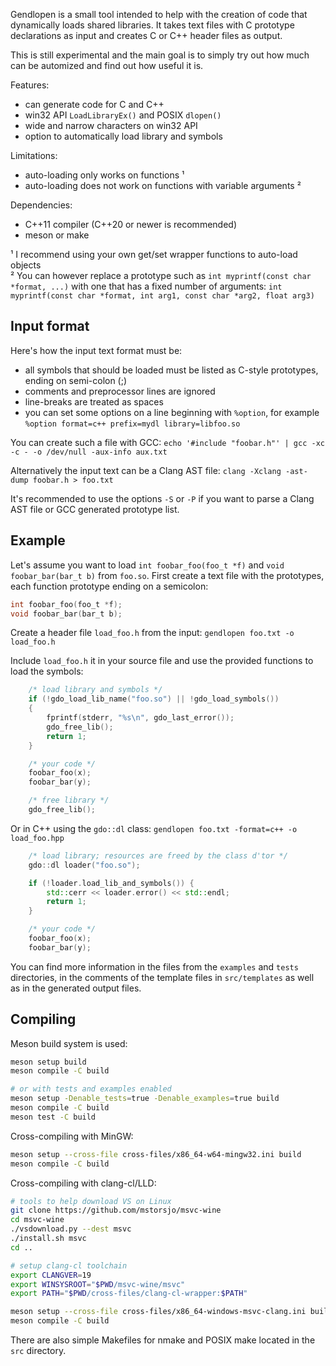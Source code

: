 Gendlopen is a small tool intended to help with the creation of code that
dynamically loads shared libraries.
It takes text files with C prototype declarations as input and creates C or C++
header files as output.

This is still experimental and the main goal is to simply try out how much can
be automized and find out how useful it is.

Features:
 * can generate code for C and C++
 * win32 API `LoadLibraryEx()` and POSIX `dlopen()`
 * wide and narrow characters on win32 API
 * option to automatically load library and symbols

Limitations:
 * auto-loading only works on functions ¹
 * auto-loading does not work on functions with variable arguments ²

Dependencies:
 * C++11 compiler (C++20 or newer is recommended)
 * meson or make

¹ I recommend using your own get/set wrapper functions to auto-load objects<br>
² You can however replace a prototype such as `int myprintf(const char *format, ...)`
  with one that has a fixed number of arguments: `int myprintf(const char *format, int arg1, const char *arg2, float arg3)`


Input format
------------

Here's how the input text format must be:

 * all symbols that should be loaded must be listed as C-style prototypes, ending on semi-colon (;)
 * comments and preprocessor lines are ignored
 * line-breaks are treated as spaces
 * you can set some options on a line beginning with `%option`,
 for example `%option format=c++ prefix=mydl library=libfoo.so`

You can create such a file with GCC:
`echo '#include "foobar.h"' | gcc -xc -c - -o /dev/null -aux-info aux.txt`

Alternatively the input text can be a Clang AST file:
`clang -Xclang -ast-dump foobar.h > foo.txt`

It's recommended to use the options `-S` or `-P` if you want to parse a Clang AST file or
GCC generated prototype list.


Example
-------

Let's assume you want to load `int foobar_foo(foo_t *f)` and `void foobar_bar(bar_t b)` from `foo.so`.
First create a text file with the prototypes, each function prototype ending on a semicolon:

``` C
int foobar_foo(foo_t *f);
void foobar_bar(bar_t b);
```

Create a header file `load_foo.h` from the input:
`gendlopen foo.txt -o load_foo.h`

Include `load_foo.h` it in your source file and use the provided functions to load the symbols:
``` C
    /* load library and symbols */
    if (!gdo_load_lib_name("foo.so") || !gdo_load_symbols())
    {
        fprintf(stderr, "%s\n", gdo_last_error());
        gdo_free_lib();
        return 1;
    }

    /* your code */
    foobar_foo(x);
    foobar_bar(y);

    /* free library */
    gdo_free_lib();
```

Or in C++ using the `gdo::dl` class:
`gendlopen foo.txt -format=c++ -o load_foo.hpp`

``` C++
    /* load library; resources are freed by the class d'tor */
    gdo::dl loader("foo.so");

    if (!loader.load_lib_and_symbols()) {
        std::cerr << loader.error() << std::endl;
        return 1;
    }

    /* your code */
    foobar_foo(x);
    foobar_bar(y);
```

You can find more information in the files from the `examples` and `tests`
directories, in the comments of the template files in `src/templates` as well as
in the generated output files.


Compiling
---------

Meson build system is used:
``` sh
meson setup build
meson compile -C build

# or with tests and examples enabled
meson setup -Denable_tests=true -Denable_examples=true build
meson compile -C build
meson test -C build
```

Cross-compiling with MinGW:
``` sh
meson setup --cross-file cross-files/x86_64-w64-mingw32.ini build
meson compile -C build
```

Cross-compiling with clang-cl/LLD:
```sh
# tools to help download VS on Linux
git clone https://github.com/mstorsjo/msvc-wine
cd msvc-wine
./vsdownload.py --dest msvc
./install.sh msvc
cd ..

# setup clang-cl toolchain
export CLANGVER=19
export WINSYSROOT="$PWD/msvc-wine/msvc"
export PATH="$PWD/cross-files/clang-cl-wrapper:$PATH"

meson setup --cross-file cross-files/x86_64-windows-msvc-clang.ini build
meson compile -C build
```

There are also simple Makefiles for nmake and POSIX make located in the `src` directory.

